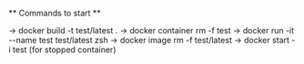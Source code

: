 ** Commands to start **

-> docker build -t test/latest .
-> docker container rm -f test
-> docker run -it --name test test/latest zsh
-> docker image rm -f test/latest
-> docker start -i test (for stopped container)
